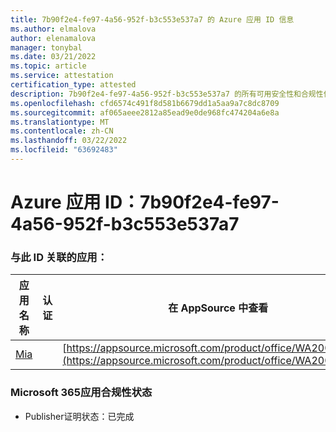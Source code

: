 ```yaml
---
title: 7b90f2e4-fe97-4a56-952f-b3c553e537a7 的 Azure 应用 ID 信息
ms.author: elmalova
author: elenamalova
manager: tonybal
ms.date: 03/21/2022
ms.topic: article
ms.service: attestation
certification_type: attested
description: 7b90f2e4-fe97-4a56-952f-b3c553e537a7 的所有可用安全性和合规性信息。
ms.openlocfilehash: cfd6574c491f8d581b6679dd1a5aa9a7c8dc8709
ms.sourcegitcommit: af065aeee2812a85ead9e0de968fc474204a6e8a
ms.translationtype: MT
ms.contentlocale: zh-CN
ms.lasthandoff: 03/22/2022
ms.locfileid: "63692483"
---
```

# <a name="azure-app-id-7b90f2e4-fe97-4a56-952f-b3c553e537a7"></a>Azure 应用 ID：7b90f2e4-fe97-4a56-952f-b3c553e537a7


### <a name="apps-associated-with-this-id"></a>与此 ID 关联的应用：
| **应用名称** | **认证** | **在 AppSource 中查看** |
|--------------|---------------|-----------------------|
| [Mia](../forward/WA200002417.md) |  | [https://appsource.microsoft.com/product/office/WA200002417](https://appsource.microsoft.com/product/office/WA200002417) |

### <a name="microsoft-365-app-compliance-status"></a>Microsoft 365应用合规性状态
- Publisher证明状态：已完成
